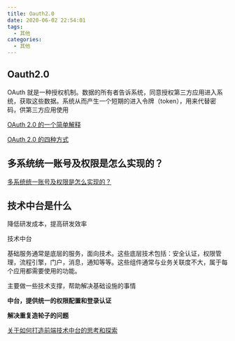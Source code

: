 ```yaml
---
title: Oauth2.0
date: 2020-06-02 22:54:01
tags:
  - 其他
categories:
  - 其他
---
```


## Oauth2.0

OAuth 就是一种授权机制。数据的所有者告诉系统，同意授权第三方应用进入系统，获取这些数据。系统从而产生一个短期的进入令牌（token），用来代替密码，供第三方应用使用

[OAuth 2.0 的一个简单解释](https://www.ruanyifeng.com/blog/2019/04/oauth_design.html)

[OAuth 2.0 的四种方式](https://www.ruanyifeng.com/blog/2019/04/oauth-grant-types.html)

## 多系统统一账号及权限是怎么实现的？

[多系统统一账号及权限是怎么实现的？](https://zhuanlan.zhihu.com/p/347572760)

## 技术中台是什么

降低研发成本，提高研发效率

技术中台

基础服务通常是底层的服务，面向技术。这些底层技术包括：安全认证，权限管理，流程引擎，门户，消息，通知等等。这些组件通常与业务关联度不大，属于每个应用都需要使用的功能。

主要做一些技术支撑，帮助解决基础设施的事情

**中台，提供统一的权限配置和登录认证**

**解决重复造轮子的问题**

[关于如何打造前端技术中台的思考和探索](https://juejin.cn/post/6881804492203884557)
